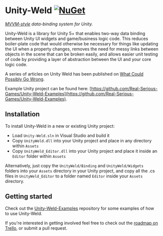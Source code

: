 # Unity-Weld [![NuGet](https://img.shields.io/nuget/dt/RSG.UnityWeld.svg)](https://www.nuget.org/packages/RSG.UnityWeld/)
*[MVVM-style](https://msdn.microsoft.com/en-us/library/hh848246.aspx) data-binding system for Unity.*

Unity-Weld is a library for Unity 5+ that enables two-way data binding between Unity UI widgets and game/business logic code. This reduces boiler-plate code that would otherwise be necessary for things like updating the UI when a property changes, removes the need for messy links between objects in the scene that can be broken easily, and allows easier unit testing of code by providing a layer of abstraction between the UI and your core logic code.

A series of articles on Unity Weld has been published on [What Could Possibly Go Wrong](http://www.what-could-possibly-go-wrong.com/bringing-mvvm-to-unity-part-1-about-mvvm-and-unity-weld/?utm_source=ash&utm_medium=github&utm_campaign=bringing-mvvm-to-unity).

Example Unity project can be found here: [https://github.com/Real-Serious-Games/Unity-Weld-Examples](https://github.com/Real-Serious-Games/Unity-Weld-Examples).

## Installation

To install Unity-Weld in a new or existing Unity project:
 - Load `Unity-Weld.sln` in Visual Studio and build it
 - Copy `UnityWeld.dll` into your Unity project and place in any directory within `Assets`
 - Copy `UnityWeld_Editor.dll` into your Unity project and place it inside an `Editor` folder within `Assets`

Alternatively, just copy the `UnityWeld/Binding` and `UnityWeld/Widgets` folders into your `Assets` directory in your Unity project, and copy all the .cs files in `UnityWeld_Editor` to a folder named `Editor` inside your `Assets` directory.


## Getting started

Check out the [Unity-Weld-Examples](https://github.com/Real-Serious-Games/Unity-Weld-Examples) repository for some examples of how to use Unity-Weld.

If you're interested in getting involved feel free to check out the [roadmap on Trello](https://trello.com/b/KVFUvGR0), or submit a pull request.
